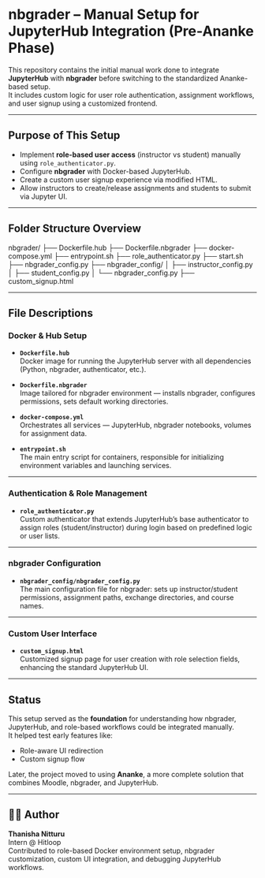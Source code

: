 # nbgrader – Manual Setup for JupyterHub Integration (Pre-Ananke Phase)

This repository contains the initial manual work done to integrate **JupyterHub** with **nbgrader** before switching to the standardized Ananke-based setup.  
It includes custom logic for user role authentication, assignment workflows, and user signup using a customized frontend.

---

## Purpose of This Setup

- Implement **role-based user access** (instructor vs student) manually using `role_authenticator.py`.
- Configure **nbgrader** with Docker-based JupyterHub.
- Create a custom user signup experience via modified HTML.
- Allow instructors to create/release assignments and students to submit via Jupyter UI.

---

## Folder Structure Overview

nbgrader/
├── Dockerfile.hub
├── Dockerfile.nbgrader
├── docker-compose.yml
├── entrypoint.sh
├── role_authenticator.py
├── start.sh
├── nbgrader_config.py
├── nbgrader_config/
│   ├── instructor_config.py
│   ├── student_config.py
│   └── nbgrader_config.py
├── custom_signup.html


---

## File Descriptions

### Docker & Hub Setup

- **`Dockerfile.hub`**  
  Docker image for running the JupyterHub server with all dependencies (Python, nbgrader, authenticator, etc.).

- **`Dockerfile.nbgrader`**  
  Image tailored for nbgrader environment — installs nbgrader, configures permissions, sets default working directories.

- **`docker-compose.yml`**  
  Orchestrates all services — JupyterHub, nbgrader notebooks, volumes for assignment data.

- **`entrypoint.sh`**  
  The main entry script for containers, responsible for initializing environment variables and launching services.

---

### Authentication & Role Management

- **`role_authenticator.py`**  
  Custom authenticator that extends JupyterHub’s base authenticator to assign roles (student/instructor) during login based on predefined logic or user lists.

---

### nbgrader Configuration

- **`nbgrader_config/nbgrader_config.py`**  
  The main configuration file for nbgrader: sets up instructor/student permissions, assignment paths, exchange directories, and course names.

---

### Custom User Interface

- **`custom_signup.html`**  
  Customized signup page for user creation with role selection fields, enhancing the standard JupyterHub UI.

---

## Status

This setup served as the **foundation** for understanding how nbgrader, JupyterHub, and role-based workflows could be integrated manually.  
It helped test early features like:
- Role-aware UI redirection
- Custom signup flow

Later, the project moved to using **Ananke**, a more complete solution that combines Moodle, nbgrader, and JupyterHub.

---

## 🙋‍♀️ Author

**Thanisha Nitturu**  
Intern @ Hitloop  
Contributed to role-based Docker environment setup, nbgrader customization, custom UI integration, and debugging JupyterHub workflows.


